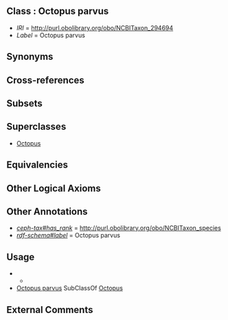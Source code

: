 
## Class : Octopus parvus

 * *IRI* = http://purl.obolibrary.org/obo/NCBITaxon_294694
 * *Label* = Octopus parvus

## Synonyms


## Cross-references


## Subsets


## Superclasses

 * [Octopus](../../NCBITaxon/43/NCBITaxon_6643.md)

## Equivalencies


## Other Logical Axioms


## Other Annotations

 * *[ceph-tax#has_rank](../../ceph-tax#has/nk/ceph-tax#has_rank.md)* = http://purl.obolibrary.org/obo/NCBITaxon_species
 * *[rdf-schema#label](../../el/rdf-schema#label.md)* = Octopus parvus

## Usage

 * -
 * [Octopus parvus](../../NCBITaxon/94/NCBITaxon_294694.md) SubClassOf [Octopus](../../NCBITaxon/43/NCBITaxon_6643.md)

## External Comments

